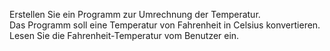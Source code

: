 Erstellen Sie ein Programm zur Umrechnung der Temperatur.  
Das Programm soll eine Temperatur von Fahrenheit in Celsius konvertieren.  
Lesen Sie die Fahrenheit-Temperatur vom Benutzer ein.